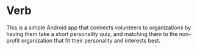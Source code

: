 # Verb
This is a simple Android app that connects volunteers to organizations by having them take a 
short personality quiz, and matching them to the non-profit organization that fit their personality and interests best. 
